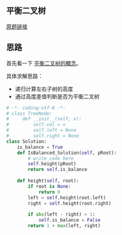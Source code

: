 ## 平衡二叉树

[原题链接](https://www.nowcoder.com/practice/8b3b95850edb4115918ecebdf1b4d222?tpId=13&tqId=11192&tPage=2&rp=1&ru=%2Fta%2Fcoding-interviews&qru=%2Fta%2Fcoding-interviews%2Fquestion-ranking)

## 思路

首先看一下 [平衡二叉树的概念](https://baike.baidu.com/item/%E5%B9%B3%E8%A1%A1%E4%BA%8C%E5%8F%89%E6%A0%91/10421057?fr=aladdin)。

具体求解思路：

- 递归计算左右子树的高度
- 通过高度差值判断是否为平衡二叉树

```python
# -*- coding:utf-8 -*-
# class TreeNode:
#     def __init__(self, x):
#         self.val = x
#         self.left = None
#         self.right = None
class Solution:
    is_balance = True
    def IsBalanced_Solution(self, pRoot):
        # write code here
        self.height(pRoot)
        return self.is_balance
        
    def height(self, root):
        if root is None:
            return 0
        left = self.height(root.left)
        right = self.height(root.right)
        
        if abs(left - right) > 1:
            self.is_balance = False
        return 1 + max(left, right)
```